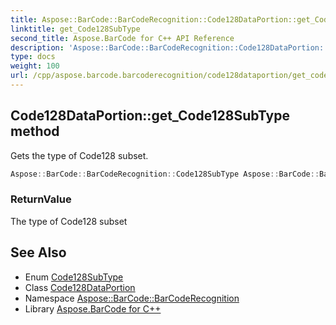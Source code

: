 ```yaml
---
title: Aspose::BarCode::BarCodeRecognition::Code128DataPortion::get_Code128SubType method
linktitle: get_Code128SubType
second_title: Aspose.BarCode for C++ API Reference
description: 'Aspose::BarCode::BarCodeRecognition::Code128DataPortion::get_Code128SubType method. Gets the type of Code128 subset in C++.'
type: docs
weight: 100
url: /cpp/aspose.barcode.barcoderecognition/code128dataportion/get_code128subtype/
---
```

## Code128DataPortion::get_Code128SubType method


Gets the type of Code128 subset.

```cpp
Aspose::BarCode::BarCodeRecognition::Code128SubType Aspose::BarCode::BarCodeRecognition::Code128DataPortion::get_Code128SubType() const
```


### ReturnValue

The type of Code128 subset

## See Also

* Enum [Code128SubType](../../code128subtype/)
* Class [Code128DataPortion](../)
* Namespace [Aspose::BarCode::BarCodeRecognition](../../)
* Library [Aspose.BarCode for C++](../../../)
